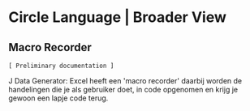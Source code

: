 ﻿Circle Language | Broader View
==============================

Macro Recorder
--------------

`[ Preliminary documentation ]`

J Data Generator: Excel heeft een 'macro recorder' daarbij worden de handelingen die je als gebruiker doet, in code opgenomen en krijg je gewoon een lapje code terug.